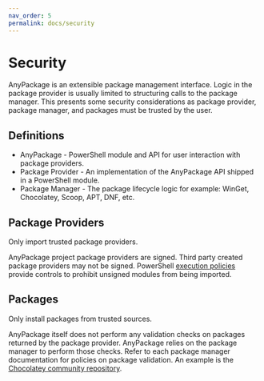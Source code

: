 ```yaml
---
nav_order: 5
permalink: docs/security
---
```


# Security

AnyPackage is an extensible package management interface. Logic in the package
provider is usually limited to structuring calls to the package manager. This
presents some security considerations as package provider, package manager, and
packages must be trusted by the user.

## Definitions

- AnyPackage - PowerShell module and API for user interaction with package
  providers.
- Package Provider - An implementation of the AnyPackage API shipped in a
  PowerShell module.
- Package Manager - The package lifecycle logic for example: WinGet, Chocolatey,
  Scoop, APT, DNF, etc.

## Package Providers

Only import trusted package providers.

AnyPackage project package providers are signed. Third party created package
providers may not be signed. PowerShell [execution policies] provide controls to
prohibit unsigned modules from being imported.

[execution policies]: https://learn.microsoft.com/en-us/powershell/module/microsoft.powershell.core/about/about_execution_policies

## Packages

Only install packages from trusted sources.

AnyPackage itself does not perform any validation checks on packages returned by
the package provider. AnyPackage relies on the package manager to perform those
checks. Refer to each package manager documentation for policies on package
validation. An example is the [Chocolatey community repository].

[Chocolatey community repository]: https://docs.chocolatey.org/en-us/information/security/#security-for-the-community-package-repository
